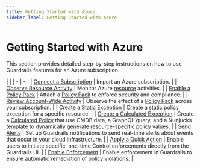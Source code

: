 ```yaml
---
title: Getting Started with Azure
sidebar_label: Getting Started with Azure
---
```


# Getting Started with Azure

This section provides detailed step-by-step instructions on how to use Guardrails features for an Azure subscription.

| |
| - | - |
| [Connect a Subscription](getting-started/getting-started-azure/connect-an-account) | Import an Azure subscription. |
| [Observe Resource Activity](getting-started/getting-started-azure/observe-azure-activity) | Monitor Azure [resource](guardrails/docs/reference/glossary#resource) activities. |
| [Enable a Policy Pack](getting-started/getting-started-azure/enable-policy-pack) | Attach a [Policy Pack](guardrails/docs/concepts/policy-packs) to enforce security and compliance. |
| [Review Account-Wide Activity](getting-started/getting-started-azure/review-account-wide) | Observe the effect of a [Policy Pack](guardrails/docs/concepts/policy-packs) across your subscription. |
| [Create a Static Exception](getting-started/getting-started-azure/create-static-exception) | Create a static policy exception for a specific resource. |
| [Create a Calculated Exception](getting-started/getting-started-azure/create-calculated-exception) | Create a [Calculated Policy](guardrails/docs/reference/glossary#calculated-policy) that use CMDB data, a GraphQL query, and a Nunjucks template to dynamically generate resource-specific policy values. |
| [Send Alerts](getting-started/getting-started-azure/send-alert-to-email) | Set up Guardrails notifications to send real-time alerts about events that occur in your cloud infrastructure. |
| [Apply a Quick Action](getting-started/getting-started-azure/apply-quick-action) | Enable users to initiate specific, one-time Control enforcements directly from the Guardrails UI. |
| [Enable Enforcement](getting-started/getting-started-azure/enable-enforcement) | Enable enforcement in Guardrails to ensure automatic remediation of policy violations. |
